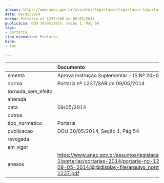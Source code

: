 ```yaml
---
anexos: https://www.anac.gov.br/assuntos/legislacao/legislacao-1/portarias/portarias-2014/portaria-no-1237-sar-de-09-05-2014/@@display-file/arquivo_norma/PA2014-1237.pdf
data: 09/05/2014
norma: Portaria nº 1237/SAR de 09/05/2014
publicacao: DOU 30/05/2014, Seção 1, Pág 54
tags:
- portaria
tipo_normatico: Portaria
hide: 
- toc 
 
---
```


|                    | Documento                                                                                                                                                         |
|:-------------------|:------------------------------------------------------------------------------------------------------------------------------------------------------------------|
| ementa             | Aprova Instrução Suplementar - IS Nº 20-003A.                                                                                                                     |
| norma              | Portaria nº 1237/SAR de 09/05/2014                                                                                                                                |
| tornada_sem_efeito |                                                                                                                                                                   |
| alterada           |                                                                                                                                                                   |
| data               | 09/05/2014                                                                                                                                                        |
| outros             |                                                                                                                                                                   |
| tipo_normatico     | Portaria                                                                                                                                                          |
| publicacao         | DOU 30/05/2014, Seção 1, Pág 54                                                                                                                                   |
| revogada           |                                                                                                                                                                   |
| em_vigor           |                                                                                                                                                                   |
| anexos             | https://www.anac.gov.br/assuntos/legislacao/legislacao-1/portarias/portarias-2014/portaria-no-1237-sar-de-09-05-2014/@@display-file/arquivo_norma/PA2014-1237.pdf |